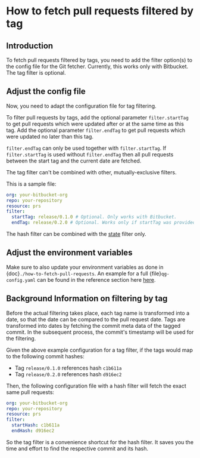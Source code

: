 <!--
SPDX-FileCopyrightText: 2024 grow platform GmbH

SPDX-License-Identifier: MIT
-->

# How to fetch pull requests filtered by tag

## Introduction

To fetch pull requests filtered by tags, you need to add the filter option(s) to the config file for the Git fetcher. Currently, this works only with Bitbucket. The tag filter is optional.

## Adjust the config file

Now, you need to adapt the configuration file for tag filtering.

To filter pull requests by tags, add the optional parameter `filter.startTag` to get pull requests which were updated
after or at the same time as this tag. Add the optional parameter `filter.endTag` to get pull requests which were
updated no later than this tag.

`filter.endTag` can only be used together with `filter.startTag`. If `filter.startTag` is used without `filter.endTag`
then all pull requests between the start tag and the current date are fetched.

The tag filter can't be combined with other, mutually-exclusive filters.

This is a sample file:

```yaml
org: your-bitbucket-org
repo: your-repository
resource: prs
filter:
  startTag: release/0.1.0 # Optional. Only works with Bitbucket.
  endTag: release/0.2.0 # Optional. Works only if startTag was provided. Only works with Bitbucket.
```

The hash filter can be combined with the [state](./how-to-fetch-pull-requests-filtered-by-state.md) filter only.

## Adjust the environment variables

Make sure to also update your environment variables as done in {doc}`./how-to-fetch-pull-requests`. An example for a full {file}`qg-config.yaml` can be found in the reference section here [here](../reference/git-fetcher-reference.md).

## Background Information on filtering by tag

Before the actual filtering takes
place, each tag name is transformed into a date, so that the date can be compared to the pull request date. Tags are
transformed into dates by fetching the commit meta data of the tagged commit. In the subsequent process, the commit's
timestamp will be used for the filtering.

Given the above example configuration for a tag filter, if the tags would map to the following commit hashes:

- Tag `release/0.1.0` references hash `c1b611a`
- Tag `release/0.2.0` references hash `d916ec2`

Then, the following configuration file with a hash filter will fetch the exact same pull requests:

```yaml
org: your-bitbucket-org
repo: your-repository
resource: prs
filter:
  startHash: c1b611a
  endHash: d916ec2
```

So the tag filter is a convenience shortcut for the hash filter. It saves you the time and effort to find the
respective commit and its hash.
